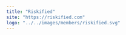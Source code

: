 ```yaml
---
title: "Riskified"
site: "https://riskified.com"
logo: "../../images/members/riskified.svg"
---
```

